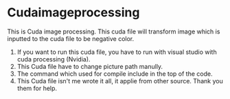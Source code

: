 # Cudaimageprocessing

This is Cuda image processing. This cuda file will transform image which is inputted to the cuda file to be negative color.
1. If you want to run this cuda file, you have to run with visual studio with cuda processing (Nvidia).
2. This Cuda file have to change picture path manully.
3. The command which used for compile include in the top of the code.
4. This Cuda file isn't me wrote it all, it applie from other source. Thank you them for help.
